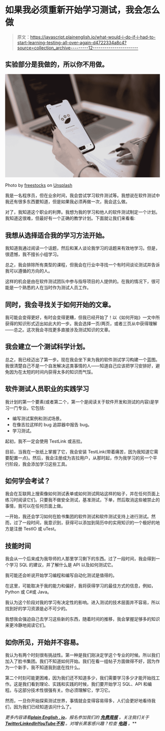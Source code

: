 # 如果我必须重新开始学习测试，我会怎么做

> 原文：<https://javascript.plainenglish.io/what-would-i-do-if-i-had-to-start-learning-testing-all-over-again-d4722334a8c4?source=collection_archive---------12----------------------->

## 实验部分是我做的，所以你不用做。

![](img/a1661f0a1987d083be1364cd45cf4151.png)

Photo by [freestocks](https://unsplash.com/@freestocks?utm_source=medium&utm_medium=referral) on [Unsplash](https://unsplash.com?utm_source=medium&utm_medium=referral)

我是一名程序员，但在业余时间，我会尝试学习软件测试等。我想说在软件测试中我还有很多东西要知道，但是如果我必须再做一次，我会这么做。

对了，我知道这个职业的利弊。我想为我的学习和他人的软件测试制定一个计划。我知道这很难，但最好有一个正确的教学计划。下面就让我们来看看:

## 我想从选择适合我的学习方法开始。

我知道我通过阅读一个话题，然后和某人谈论我学习的话题来有效地学习。但是，很遗憾，我不擅长小组学习。

总之，我会排除所有类型的课程，但我会在行业中寻找一个有时间谈论测试并告诉我可以遵循的方向的人。

这样的机会是由在软件测试团队中参与指导项目的人提供的。在我的情况下，很可能是一个熟悉的人在当时作为测试人员工作。

## **同时，我会寻找关于如何开始的文章。**

我可能会变得更好，有时会变得更糟，但我已经开始了！以《如何开始》一文中所获得的知识形式迈出如此大的一步。我会选择一页/两页，或者三页从中获得理解——总之。这次我会寻找更多直接涉及测试知识的文章。

## **我会建立一个测试科学计划。**

总之，我已经迈出了第一步。现在我会坐下来为我的软件测试学习构建一个蓝图。我很清楚自己不是一个自发解决这类事情的人——知道自己应该把学习安排好，避免因为在太短的时间内获得太多的知识而气馁。

## **软件测试人员职业的实践学习**

我计划的第一个要素(或者第二个，第一个是阅读关于软件开发和测试的内容)是学习一门专业。它包括:

*   编写测试案例和测试场景。
*   在像吉拉这样的 bug 追踪器中报告 bug。
*   学习测试。

起初，我不一定会使用 TestLink 或吉拉。

目前，当我在一张纸上掌握了它，我会安装 TestLink(带着痛苦，因为我知道它需要配置一点)。然后，我会注册成为吉拉用户，从那时起，作为我学习的另一个平行阶段，我会添加学习这些工具。

## **如何学会考试？**

我会在互联网上搜索像如何测试表单或如何测试网站这样的帖子，并在任何页面上练习时阅读它们。只要我不做安全测试，基准测试，下单，然后取消这些被禁止的事情，我可以在任何页面上做。

一开始，我还会学习如何在脸书集团的软件测试和软件测试支持上进行测试。然而，过了一段时间，我意识到，获得可以添加到简历中的实用知识的一个极好的地方是注册 TestIO 或 uTest。

## **技能时间**

我会从一个后来成为我导师的人那里学习剩下的东西。过了一段时间，我会得到一个学习 SQL 的建议，并了解什么是 API 以及如何测试它。

我可能还会听说开始学习编程和编写自动化测试是值得的。

在这里，可能取决于我的能力和偏好，我将获得学习的最佳方式的信息，例如，Python 或 C#或 Java。

我认为这个阶段对我的学习有决定性的影响。进入测试的技术层面并不容易，所以找到好的学习资源是必不可少的。

我想我会强迫自己去学习这些新的东西，随着时间的推移，我会掌握足够多的知识来更冷静地阅读它们。

## **如你所见，开始并不容易。**

我认为有两个时刻很有挑战性。第一种是我们刚决定学这个专业的时候。所以我们加入了脸书集团。我们不知道如何开始。我们在看一组帖子方面做得不好，因为作为一个新手，我不知道我到底在找什么。

第二个时刻可能更困难，因为我们还不知道多少，我们需要学习多少才能开始找工作。这是我们看到理论、实践和实践的时候，我们要开始学习 SQL、API 和编程。与这部分技术性很强有关。你必须理解它，学习它。

然而，一旦你开始探索测试世界，事情就会变得容易得多，人们会更好地看待我们，因为我们已经知道该问什么了。

*更多内容请看*[***plain English . io***](https://plainenglish.io/)*。报名参加我们的* [***免费周报***](http://newsletter.plainenglish.io/) *。关注我们关于*[***Twitter***](https://twitter.com/inPlainEngHQ)[***LinkedIn***](https://www.linkedin.com/company/inplainenglish/)*[***YouTube***](https://www.youtube.com/channel/UCtipWUghju290NWcn8jhyAw)*[***不和***](https://discord.gg/GtDtUAvyhW) *。对增长黑客感兴趣？检查* [***电路***](https://circuit.ooo/) *。***